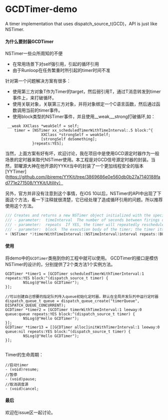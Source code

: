 # GCDTimer-demo
A timer implementation that uses dispatch_source_t(GCD)，API is just like NSTimer.

####  为什么要封装GCDTimer
 NSTimer一些众所周知的不便
- 在常用场景下对self强引用，引起的循环引用
- 由于Runloop在任务繁重时所引起的timer时间不准


针对第一个问题解决方案有很多：

- 使用第三方对象T作为Timer的target，然后弱引用T，通过T消息转发到timer事件上，来打破循环。
- 使用关联对象，关联第三方对象，并将对象绑定一个C语言函数，然后通过函数调用当前的timer事件。
- 使用block类型的NSTimer事件，并且使用__weak,__strong打破循环,如：

```objc
 __weak XXClass *weakSelf = self;
    timer = [NSTimer xx_scheduledTimerWithTimeInterval:.5 block:^{
                XXClass *strongSelf = weakSelf;
                [strongSelf doSomething];
            }repeats:YES];
```
当然，上面方案有好有坏，欢迎讨论，我在项目中是使用GCD源定时器作为一般场景的定时器来取代NSTimer使用。本工程是对GCD信号源定时器的封装。当然，郭曜源大神在他开源的YYKit当中的封装了一个更加线程安全的版本[YYTimer](https://github.com/ibireme/YYKit/tree/3869686e0e560db0b27a7140188fad771e271508/YYKit/Utility）



另外，官方并非没有注意到这个事情，在iOS 10以后，NSTimer的API中出现了下面这个方法，看一下注释就很清楚，它已经处理了造成循环引用的问题。所以推荐使用这个方法。

```objective-c
/// Creates and returns a new NSTimer object initialized with the specified block object. This timer needs to be scheduled on a run loop (via -[NSRunLoop addTimer:]) before it will fire.
/// - parameter:  timeInterval  The number of seconds between firings of the timer. If seconds is less than or equal to 0.0, this method chooses the nonnegative value of 0.1 milliseconds instead
/// - parameter:  repeats  If YES, the timer will repeatedly reschedule itself until invalidated. If NO, the timer will be invalidated after it fires.
/// - parameter:  block  The execution body of the timer; the timer itself is passed as the parameter to this block when executed to aid in avoiding cyclical references
+ (NSTimer *)timerWithTimeInterval:(NSTimeInterval)interval repeats:(BOOL)repeats block:(void (^)(NSTimer *timer))block API_AVAILABLE(macosx(10.12), ios(10.0), watchos(3.0), tvos(10.0));
```





#### 使用

将demo中的`GCDTimer`类拖到你的工程中就可以使用。
GCDTimer的接口是模仿NSTimer的设计的，分别提供了2个类方法1个实例方法。

```objc
GCDTimer *timer1 = [GCDTimer scheduledTimerWithTimerInterval:1 repeats:YES block:^(dispatch_source_t timer) {
        NSLog(@"Hello GCDTimer");
}];
    
//可以创建自己想要的指定队列传入queue初始化定时器，默认在全局并发队列中运行定时器
dispatch_queue_t queue = dispatch_queue_create("timerQueue", DISPATCH_QUEUE_CONCURRENT);
GCDTimer *timer2 = [GCDTimer timerWithTimeInterval:1 leeway:0 queue:queue repeats:YES block:^(dispatch_source_t timer) {
        NSLog(@"Hello GCDTimer");
}];
GCDTimer *timer13 = [[GCDTimer alloc]initWithTimerInterval:1 leeway:0 queue:nil repeats:YES block:^(dispatch_source_t timer) {
        NSLog(@"Hello GCDTimer");
}];
    
```
Timer的生命周期：
```objc
//启动timer
- (void)resume;
//暂停
- (void)pause;
//取消调度源
- (void)cancel;
```

#### 最后
欢迎在issue区一起讨论。
